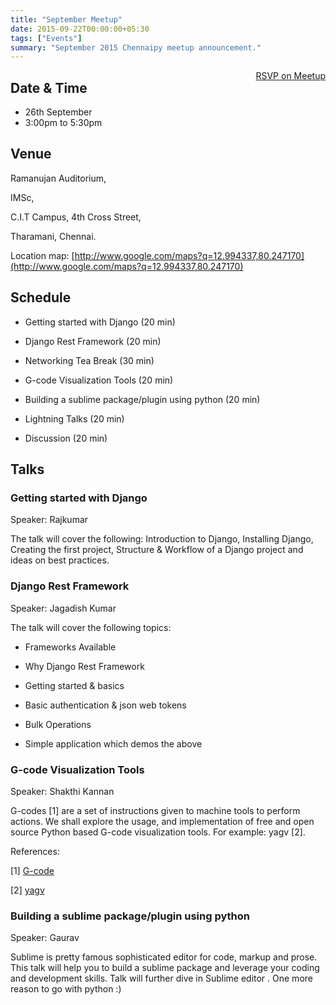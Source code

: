 ```yaml
---
title: "September Meetup"
date: 2015-09-22T00:00:00+05:30
tags: ["Events"]
summary: "September 2015 Chennaipy meetup announcement."
---
```


<a style="float:right;" class="pure-button"
href="http://www.meetup.com/Chennaipy/events/225071826/" target="_blank"><i
class="fa fa-check-square-o"></i> RSVP on Meetup</a>

## Date & Time
   * 26th September
   * 3:00pm to 5:30pm

## Venue 

Ramanujan Auditorium,

IMSc, 

C.I.T Campus, 4th Cross Street,

Tharamani, Chennai.

Location map: [http://www.google.com/maps?q=12.994337,80.247170](http://www.google.com/maps?q=12.994337,80.247170)


## Schedule

* Getting started with Django (20 min)

* Django Rest Framework (20 min)

* Networking Tea Break (30 min)

* G-code Visualization Tools (20 min)

* Building a sublime package/plugin using python (20 min)

* Lightning Talks (20 min)

* Discussion (20 min)

## Talks

### Getting started with Django

Speaker: Rajkumar

The talk will cover the following: Introduction to Django, Installing Django,
Creating the first project, Structure & Workflow of a Django project and ideas
on best practices.

### Django Rest Framework

Speaker: Jagadish Kumar

The talk will cover the following topics:

* Frameworks Available

* Why Django Rest Framework

* Getting started & basics

* Basic authentication & json web tokens

* Bulk Operations

* Simple application which demos the above

### G-code Visualization Tools

Speaker: Shakthi Kannan

G-codes [1] are a set of instructions given to machine  tools to perform
actions. We shall explore the usage, and  implementation of free and open
source Python based G-code visualization tools. For example: yagv [2].

References: 

[1] [G-code](https://en.wikipedia.org/wiki/G-code)

[2] [yagv](https://github.com/jonathanwin/yagv)


### Building a sublime package/plugin using python

Speaker: Gaurav

Sublime is pretty famous sophisticated editor for code, markup and prose. This
talk will help you to build a sublime package and leverage your coding and
development skills. Talk will further dive in Sublime editor . One more reason
to go with python :)
